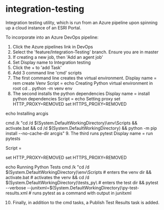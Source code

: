 # integration-testing
Integration testing utility, which is run from an Azure pipeline upon spinning up a cloud instance of an ESRI Portal.

To incorporate into an Azure DevOps pipeline:
1. Click the Azure pipelines link in DevOps
2. Select the 'feature/Integration-Testing' branch. Ensure you are in master
3. If creating a new job, then 'Add an agent job'
4. Set Display name to Integration testing
5. Click the + to 'add Task'
6. Add 3 command line 'cmd' scripts
7. The first command line creates the virtual environment.
Display name = rem create Venv
Script = 
echo Creating Python virtual environment in root
cd ..
python -m venv env
8. The second installs the python dependencies
Display name = install python dependencies
Script = 
echo Setting proxy
set HTTP_PROXY=REMOVED
set HTTPS_PROXY=REMOVED

echo Installing arcgis

cmd /k "cd /d $(System.DefaultWorkingDirectory)\env\Scripts && activate.bat && cd /d $(System.DefaultWorkingDirectory) && python -m pip install --no-cache-dir arcgis"
9. The third runs pytest
Display name = run pytests

Script = 

set HTTP_PROXY=REMOVED
set HTTPS_PROXY=REMOVED

echo Running Python Tests
cmd /k "cd /d $(System.DefaultWorkingDirectory)\env\Scripts # enters the venv dir
&& activate.bat # activates the venv
&& cd /d $(System.DefaultWorkingDirectory)\tests_py\ # enters the test dir
&& pytest --verbose --junitxml=$(System.DefaultWorkingDirectory)\py-test-results.xml # runs pytest as a command with output in junitxml

10. Finally, in addition to the cmd tasks, a Publish Test Results task is added. 
